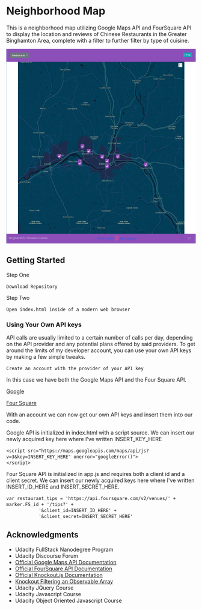 # Neighborhood Map

This is a neighborhood map utilizing Google Maps API and FourSquare API to display the location and reviews of Chinese Restaurants in the Greater Binghamton Area, complete with a filter to further filter by type of cuisine.

![map](https://github.com/CCWongVR/neighborhood-map/blob/master/map.png?raw=true)

## Getting Started

Step One
```
Download Repository
```

Step Two
```
Open index.html inside of a modern web browser
```
### Using Your Own API keys

API calls are usually limited to a certain number of calls per day, depending on the API provider and any potential plans offered by said providers. To get around the limits of my developer account, you can use your own API keys by making a few simple tweaks.

```
Create an account with the provider of your API key
```
In this case we have both the Google Maps API and the Four Square API.

[Google](https://console.cloud.google.com)

[Four Square](https://developer.foursquare.com/)

With an account we can now get our own API keys and insert them into our code.

Google API is initialized in index.html with a script source. We can insert our newly acquired key here where I've written INSERT_KEY_HERE
```
<script src="https://maps.googleapis.com/maps/api/js?v=3&key=INSERT_KEY_HERE" onerror="googleError()">
</script> 
```
Four Square API is initialized in app.js and requires both a client id and a client secret. We can insert our newly acquired keys here where I've written INSERT_ID_HERE and INSERT_SECRET_HERE.
```
var restaurant_tips = 'https://api.foursquare.com/v2/venues/' + marker.FS_id + '/tips?' +
            '&client_id=INSERT_ID_HERE' +
            '&client_secret=INSERT_SECRET_HERE'
```
## Acknowledgments

* Udacity FullStack Nanodegree Program
* Udacity Discourse Forum
* [Official Google Maps API Documentation](https://developers.google.com/maps/documentation/)
* [Official FourSquare API Documentation](https://developer.foursquare.com/docs)
* [Official Knockout.js Documentation](http://knockoutjs.com/)
* [Knockout Filtering an Observable Array](https://stackoverflow.com/questions/20857594/knockout-filtering-on-observable-array)
* Udacity JQuery Course
* Udacity Javascript Course
* Udacity Object Oriented Javascript Course
